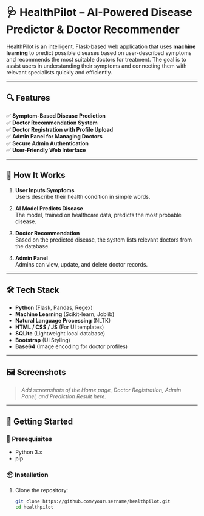 # 🩺 HealthPilot – AI-Powered Disease Predictor & Doctor Recommender

HealthPilot is an intelligent, Flask-based web application that uses **machine learning** to predict possible diseases based on user-described symptoms and recommends the most suitable doctors for treatment. The goal is to assist users in understanding their symptoms and connecting them with relevant specialists quickly and efficiently.

---

## 🔍 Features

✅ **Symptom-Based Disease Prediction**  
✅ **Doctor Recommendation System**  
✅ **Doctor Registration with Profile Upload**  
✅ **Admin Panel for Managing Doctors**  
✅ **Secure Admin Authentication**  
✅ **User-Friendly Web Interface**  

---

## 🧠 How It Works

1. **User Inputs Symptoms**  
   Users describe their health condition in simple words.

2. **AI Model Predicts Disease**  
   The model, trained on healthcare data, predicts the most probable disease.

3. **Doctor Recommendation**  
   Based on the predicted disease, the system lists relevant doctors from the database.

4. **Admin Panel**  
   Admins can view, update, and delete doctor records.

---

## 🛠️ Tech Stack

- **Python** (Flask, Pandas, Regex)
- **Machine Learning** (Scikit-learn, Joblib)
- **Natural Language Processing** (NLTK)
- **HTML / CSS / JS** (For UI templates)
- **SQLite** (Lightweight local database)
- **Bootstrap** (UI Styling)
- **Base64** (Image encoding for doctor profiles)

---

## 🖼️ Screenshots

> _Add screenshots of the Home page, Doctor Registration, Admin Panel, and Prediction Result here._

---

## 🚀 Getting Started

### 🔧 Prerequisites

- Python 3.x
- pip

### 📦 Installation

1. Clone the repository:
   ```bash
   git clone https://github.com/yourusername/healthpilot.git
   cd healthpilot
